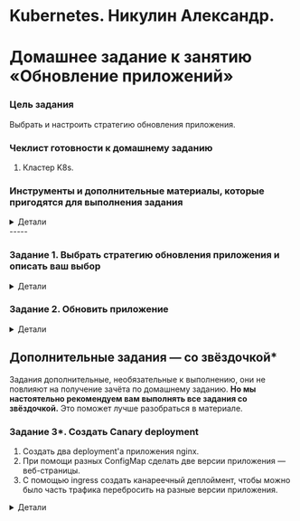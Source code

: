 # Kubernetes. Никулин Александр.
# Домашнее задание к занятию «Обновление приложений»

### Цель задания

Выбрать и настроить стратегию обновления приложения.

### Чеклист готовности к домашнему заданию

1. Кластер K8s.

### Инструменты и дополнительные материалы, которые пригодятся для выполнения задания
<details>
  <summary>Детали</summary>

1. [Документация Updating a Deployment](https://kubernetes.io/docs/concepts/workloads/controllers/deployment/#updating-a-deployment).
2. [Статья про стратегии обновлений](https://habr.com/ru/companies/flant/articles/471620/).
</details>
-----

### Задание 1. Выбрать стратегию обновления приложения и описать ваш выбор
<details>
  <summary>Детали</summary>

  1. Имеется приложение, состоящее из нескольких реплик, которое требуется обновить.
  2. Ресурсы, выделенные для приложения, ограничены, и нет возможности их увеличить.
  3. Запас по ресурсам в менее загруженный момент времени составляет 20%.
  4. Обновление мажорное, новые версии приложения не умеют работать со старыми.
  5. Вам нужно объяснить свой выбор стратегии обновления приложения.

  > Для описанных условий я рекомендую использовать стратегию Rolling Update. Эта стратегия обновления не требует значительных ресурсов и является стандартной. Поскольку ресурсы ограничены, важно использовать следующие параметры: \
  > \
  > **maxSurge: 20%** - Этот параметр позволяет запустить до 20% новых реплик приложения параллельно с текущими. Например, если у вас есть 5 реплик, то с этим параметром можно запустить еще одну реплику с новой версией приложения. \
  > **maxUnavailable: 20%** - Данный параметр позволяет временно выключить до 20% старых реплик приложения во время обновления. Например, если у вас есть 5 реплик, то во время обновления будет выключена одна реплика, чтобы дать ресурсы новой реплике. \
  > \
  > Однако, если обновление является мажорным и новые версии приложения не совместимы со старыми, можно установить параметр maxUnavailable: 100%. Это позволит не удалять старые реплики до тех пор, пока новые не будут проверены. Старые реплики будут использовать ресурсы, но если к ним не будет обращений, это не приведет к значительному потреблению ресурсов. После проверки новых реплик старые можно будет удалить. \
  > \
  > Также стоит учитывать, что обновления лучше проводить в периоды, когда кластер Kubernetes наименее загружен. \
  > \
  > Если ресурсов совсем нет, можно использовать стратегию обновления Recreate. Это приведет к остановке текущих подов и прекращению всех запросов к ним. После остановки старых подов будут созданы новые поды, а старые будут полностью удалены.
</details>

### Задание 2. Обновить приложение
<details>
  <summary>Детали</summary>

  1. Создать deployment приложения с контейнерами nginx и multitool. Версию nginx взять 1.19. Количество реплик — 5.
  2. Обновить версию nginx в приложении до версии 1.20, сократив время обновления до минимума. Приложение должно быть доступно.
  3. Попытаться обновить nginx до версии 1.28, приложение должно оставаться доступным.
  4. Откатиться после неудачного обновления.

  > Подготовил класстер + создал namespace nginx-test \
  > ![alt text](images/image100.png) \
  > Подготовил сразу три деплоя с разными версиями \
  > [nginx 1.19](src/nginx.deployment.19.yaml) \
  > [nginx 1.20](src/nginx.deployment.20.yaml) \
  > [nginx 1.28](src/nginx.deployment.28.yaml) \
  > Деплоим 1.19 версию \
  > ![alt text](images/image99.png) \
  > Пояивились 5 реплик, проверим версию
  > ![alt text](images/image98.png) \
  > Всё на месте, теперь будем деплоить 1.20 \
  > В манифесте deployment обновляю версию nginx до 1.20, а также вношу изменения в аннотацию для более ясного понимания происходящих процессов. \
  > Стратегию обновления выбираю RollingUpdate, при этом устанавливаю значение 2 для параметра maxSurge и значение 3 для параметра maxUnavailable. Это позволит сохранить работоспособность двух реплик приложения со старой версией даже в случае возникновения проблем с обновлением, обеспечивая тем самым доступность приложения. \
  > После запуска трёх реплик с новой версией nginx, две реплики со старой версией будут отключены, и вместо них будут созданы три реплики с новой версией nginx. После запуска трёх реплик с новой версией приложения, две реплики со старой версией будут уничтожены, и вместо них будут запущены две реплики с новой версией приложения. \
  > Увидим следующую картинку
  > ![alt text](images/image97.png) \
  > Проверим текущую версию и какие поды запущены, а так же как это происходило \
  > ![alt text](images/image96.png) \
  > првоерим историю \
  > ![alt text](images/image95.png) \
  > Обновляемся до версии 1.28 и видим ошибки \
  > ![alt text](images/image94.png) \
  > ![alt text](images/image93.png) \
  > Видим что 2 старых пода запущены, по остальным ошибка.  \
  > Посмотрим что по истории и откатимся  \
  > ![alt text](images/image92.png) \
  > ![alt text](images/image91.png) \
  > По скольку был откат, то 2я ревизия перехала на 4 позицию
</details>

## Дополнительные задания — со звёздочкой*

Задания дополнительные, необязательные к выполнению, они не повлияют на получение зачёта по домашнему заданию. **Но мы настоятельно рекомендуем вам выполнять все задания со звёздочкой.** Это поможет лучше разобраться в материале.   

### Задание 3*. Создать Canary deployment

1. Создать два deployment'а приложения nginx.
2. При помощи разных ConfigMap сделать две версии приложения — веб-страницы.
3. С помощью ingress создать канареечный деплоймент, чтобы можно было часть трафика перебросить на разные версии приложения.

<details>
  <summary>Детали</summary>

  > Решил не делать
</details>